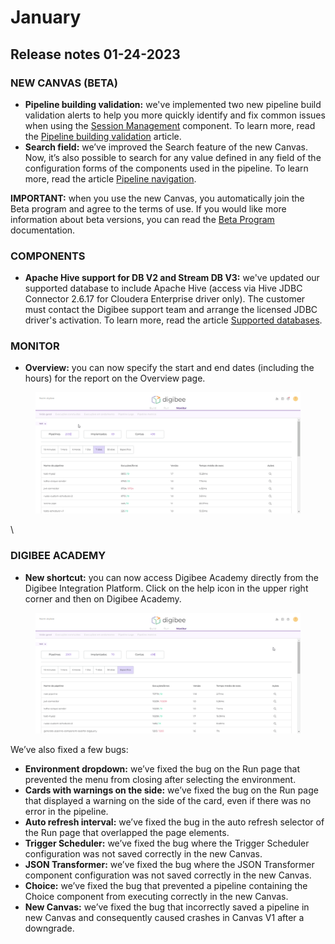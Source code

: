# January

## Release notes 01-24-2023

### NEW CANVAS (BETA)

* **Pipeline building validation:** we've implemented two new pipeline build validation alerts to help you more quickly identify and fix common issues when using the [Session Management](../../components/structured-data/session-management.md) component. To learn more, read the [Pipeline building validation](../../build/new-canvas-beta-restricted/pipeline-building-validation.md#session-management) article.
* **Search field:** we’ve improved the Search feature of the new Canvas. Now, it’s also possible to search for any value defined in any field of the configuration forms of the components used in the pipeline. To learn more, read the article [Pipeline navigation](../../build/pipelines/pipeline-navigation.md#search-field-beta).

**IMPORTANT:** when you use the new Canvas, you automatically join the Beta program and agree to the terms of use. If you would like more information about beta versions, you can read the [Beta Program](../../general/beta-program.md) documentation.



### COMPONENTS

* **Apache Hive support for DB V2 and Stream DB V3:** we've updated our supported database to include Apache Hive (access via Hive JDBC Connector 2.6.17 for Cloudera Enterprise driver only). The customer must contact the Digibee support team and arrange the licensed JDBC driver's activation. To learn more, read the article [Supported databases](../../platform/supported-databases.md).

### &#x20; MONITOR

* **Overview:** you can now specify the start and end dates (including the hours) for the report on the Overview page.



<figure><img src="../../.gitbook/assets/git monitor.gif" alt=""><figcaption></figcaption></figure>

\


### &#x20; DIGIBEE ACADEMY

* **New shortcut:** you can now access Digibee Academy directly from the Digibee Integration Platform. Click on the help icon in the upper right corner and then on Digibee Academy.

<figure><img src="../../.gitbook/assets/gif academy.gif" alt=""><figcaption></figcaption></figure>





We’ve also fixed a few bugs:

* **Environment dropdown:** we’ve fixed the bug on the Run page that prevented the menu from closing after selecting the environment.
* **Cards with warnings on the side:** we’ve fixed the bug on the Run page that displayed a warning on the side of the card, even if there was no error in the pipeline.
* **Auto refresh interval:** we’ve fixed the bug in the auto refresh selector of the Run page that overlapped the page elements.
* **Trigger Scheduler:** we’ve fixed the bug where the Trigger Scheduler configuration was not saved correctly in the new Canvas.
* **JSON Transformer:** we’ve fixed the bug where the JSON Transformer component configuration was not saved correctly in the new Canvas.
* **Choice:** we’ve fixed the bug that prevented a pipeline containing the Choice component from executing correctly in the new Canvas.
* **New Canvas:** we’ve fixed the bug that incorrectly saved a pipeline in new Canvas and consequently caused crashes in Canvas V1 after a downgrade.
